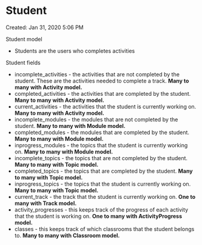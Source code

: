 # Student

Created: Jan 31, 2020 5:06 PM

Student model

- Students are the users who completes activities

Student fields

- incomplete_activities - the activities that are not completed by the student. These are the activities needed to complete a track. **Many to many with Activity model.**
- completed_activities - the activities that are completed by the student. **Many to many with Activity model.**
- current_activities - the activities that the student is currently working on. **Many to many with Activity model.**
- incomplete_modules - the modules that are not completed by the student. **Many to many with Module model.**
- completed_modules - the modules that are completed by the student. **Many to many with Module model.**
- inprogress_modules - the topics that the student is currently working on. **Many to many with Module model.**
- incomplete_topics - the topics that are not completed by the student. **Many to many with Topic model.**
- completed_topics - the topics that are completed by the student. **Many to many with Topic model.**
- inprogress_topics - the topics that the student is currently working on. **Many to many with Topic model.**
- current_track - the track that the student is currently working on. **One to many with Track model.**
- activity_progresses - this keeps track of the progress of each activity that the student is working on. **One to many with ActivityProgress model.**
- classes - this keeps track of which classrooms that the student belongs to. **Many to many with Classroom model.**